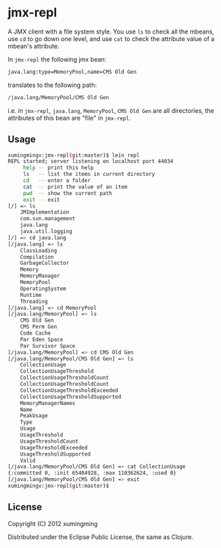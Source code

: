 # jmx-repl

A JMX client with a file system style. You use `ls` to check all the mbeans, use `cd` to go down one level, and use `cat` to check the attribute value of a mbean's attribute.

In `jmx-repl` the following jmx bean:

```bash
java.lang:type=MemoryPool,name=CMS Old Gen
```

translates to the following path:

```bash
/java.lang/MemoryPool/CMS Old Gen
```
i.e. in `jmx-repl`, `java.lang`, `MemoryPool`, `CMS Old Gen` are all directories, the attributes of this bean are "file" in `jmx-repl`.

## Usage

```bash
xumingmingv:jmx-repl(git:master)$ lein repl
REPL started; server listening on localhost port 44034
	 help -- print this help
	 ls   -- list the items in current directory
	 cd   -- enter a folder
	 cat  -- print the value of an item
	 pwd  -- show the current path
	 exit -- exit
[/] => ls
	JMImplementation
	com.sun.management
	java.lang
	java.util.logging
[/] => cd java.lang
[/java.lang] => ls
	ClassLoading
	Compilation
	GarbageCollector
	Memory
	MemoryManager
	MemoryPool
	OperatingSystem
	Runtime
	Threading
[/java.lang] => cd MemoryPool
[/java.lang/MemoryPool] => ls
	CMS Old Gen
	CMS Perm Gen
	Code Cache
	Par Eden Space
	Par Survivor Space
[/java.lang/MemoryPool] => cd CMS Old Gen
[/java.lang/MemoryPool/CMS Old Gen] => ls
	CollectionUsage
	CollectionUsageThreshold
	CollectionUsageThresholdCount
	CollectionUsageThresholdCount
	CollectionUsageThresholdExceeded
	CollectionUsageThresholdSupported
	MemoryManagerNames
	Name
	PeakUsage
	Type
	Usage
	UsageThreshold
	UsageThresholdCount
	UsageThresholdExceeded
	UsageThresholdSupported
	Valid
[/java.lang/MemoryPool/CMS Old Gen] => cat CollectionUsage
{:committed 0, :init 65404928, :max 110362624, :used 0}
[/java.lang/MemoryPool/CMS Old Gen] => exit
xumingmingv:jmx-repl(git:master)$
```

## License

Copyright (C) 2012 xumingming

Distributed under the Eclipse Public License, the same as Clojure.

